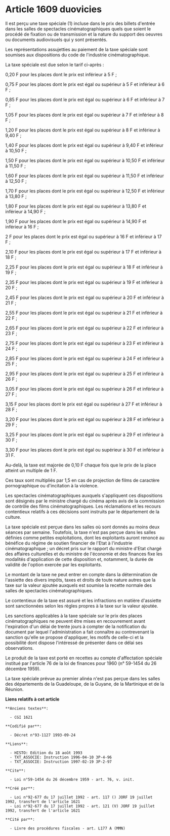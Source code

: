 # Article 1609 duovicies

Il est perçu une taxe spéciale (1) incluse dans le prix des billets d'entrée dans les salles de spectacles cinématographiques
quels que soient le procédé de fixation ou de transmission et la nature du support des oeuvres ou documents audiovisuels qui
y sont présentés.

Les représentations assujetties au paiement de la taxe spéciale sont soumises aux dispositions du code de l'industrie
cinématographique.

La taxe spéciale est due selon le tarif ci-après :

0,20 F pour les places dont le prix est inférieur à 5 F ;

0,75 F pour les places dont le prix est égal ou supérieur à 5 F et inférieur à 6 F ;

0,85 F pour les places dont le prix est égal ou supérieur à 6 F et inférieur à 7 F ;

1,05 F pour les places dont le prix est égal ou supérieur à 7 F et inférieur à 8 F ;

1,20 F pour les places dont le prix est égal ou supérieur à 8 F et inférieur à 9,40 F ;

1,40 F pour les places dont le prix est égal ou supérieur à 9,40 F et inférieur à 10,50 F ;

1,50 F pour les places dont le prix est égal ou supérieur à 10,50 F et inférieur à 11,50 F ;

1,60 F pour les places dont le prix est égal ou supérieur à 11,50 F et inférieur à 12,50 F ;

1,70 F pour les places dont le prix est égal ou supérieur à 12,50 F et inférieur à 13,80 F ;

1,80 F pour les places dont le prix est égal ou supérieur à 13,80 F et inférieur à 14,90 F ;

1,90 F pour les places dont le prix est égal ou supérieur à 14,90 F et inférieur à 16 F ;

2 F pour les places dont le prix est égal ou supérieur à 16 F et inférieur à 17 F ;

2,10 F pour les places dont le prix est égal ou supérieur à 17 F et inférieur à 18 F ;

2,25 F pour les places dont le prix est égal ou supérieur à 18 F et inférieur à 19 F ;

2,35 F pour les places dont le prix est égal ou supérieur à 19 F et inférieur à 20 F ;

2,45 F pour les places dont le prix est égal ou supérieur à 20 F et inférieur à 21 F ;

2,55 F pour les places dont le prix est égal ou supérieur à 21 F et inférieur à 22 F ;

2,65 F pour les places dont le prix est égal ou supérieur à 22 F et inférieur à 23 F ;

2,75 F pour les places dont le prix est égal ou supérieur à 23 F et inférieur à 24 F ;

2,85 F pour les places dont le prix est égal ou supérieur à 24 F et inférieur à 25 F ;

2,95 F pour les places dont le prix est égal ou supérieur à 25 F et inférieur à 26 F ;

3,05 F pour les places dont le prix est égal ou supérieur à 26 F et inférieur à 27 F ;

3,15 F pour les places dont le prix est égal ou supérieur à 27 F et inférieur à 28 F ;

3,20 F pour les places dont le prix est égal ou supérieur à 28 F et inférieur à 29 F ;

3,25 F pour les places dont le prix est égal ou supérieur à 29 F et inférieur à 30 F ;

3,30 F pour les places dont le prix est égal ou supérieur à 30 F et inférieur à 31 F.

Au-delà, la taxe est majorée de 0,10 F chaque fois que le prix de la place atteint un multiple de 1 F.

Ces taux sont multipliés par 1,5 en cas de projection de films de caractère pornographique ou d'incitation à la violence.

Les spectacles cinématographiques auxquels s'appliquent ces dispositions sont désignés par le ministre chargé du cinéma après
avis de la commission de contrôle des films cinématographiques. Les réclamations et les recours contentieux relatifs à ces
décisions sont instruits par le département de la culture.

La taxe spéciale est perçue dans les salles où sont donnés au moins deux séances par semaine. Toutefois, la taxe n'est pas
perçue dans les salles définies comme petites exploitations, dont les exploitants auront renoncé au bénéfice du régime de
soutien financier de l'Etat à l'industrie cinématographique ; un décret pris sur le rapport du ministre d'Etat chargé des
affaires culturelles et du ministre de l'économie et des finances fixe les modalités d'application de cette disposition et,
notamment, la durée de validité de l'option exercée par les exploitants.

Le montant de la taxe ne peut entrer en compte dans la détermination de l'assiette des divers impôts, taxes et droits de
toute nature autres que la taxe sur la valeur ajoutée auxquels est soumise la recette normale des salles de spectacles
cinématographiques.

Le contentieux de la taxe est assuré et les infractions en matière d'assiette sont sanctionnées selon les règles propres à la
taxe sur la valeur ajoutée.

Les sanctions applicables à la taxe spéciale sur le prix des places cinématographiques ne peuvent être mises en recouvrement
avant l'expiration d'un délai de trente jours à compter de la notification du document par lequel l'administration a fait
connaître au contrevenant la sanction qu'elle se propose d'appliquer, les motifs de celle-ci et la possibilité dont dispose
l'intéressé de présenter dans ce délai ses observations.

Le produit de la taxe est porté en recettes au compte d'affectation spéciale institué par l'article 76 de la loi de finances
pour 1960 (n° 59-1454 du 26 décembre 1959).

La taxe spéciale prévue au premier alinéa n'est pas perçue dans les salles des départements de la Guadeloupe, de la Guyane,
de la Martinique et de la Réunion.

**Liens relatifs à cet article**

	**Anciens textes**:

	  - CGI 1621

	**Codifié par**:

	  - Décret n°93-1127 1993-09-24

	**Liens**:

	  - HISTO: Edition du 18 août 1993
	  - TXT_ASSOCIE: Instruction 1996-04-10 3P-4-96
	  - TXT_ASSOCIE: Instruction 1997-02-19 3P-2-97

	**Cite**:

	  - Loi n°59-1454 du 26 décembre 1959 - art. 76, v. init.

	**Créé par**:

	  - Loi n°92-677 du 17 juillet 1992 - art. 117 () JORF 19 juillet 1992, transfert de l'article 1621
	  - Loi n°92-677 du 17 juillet 1992 - art. 121 (V) JORF 19 juillet 1992, transfert de l'article 1621

	**Cité par**:

	  - Livre des procédures fiscales - art. L177 A (MMN)
